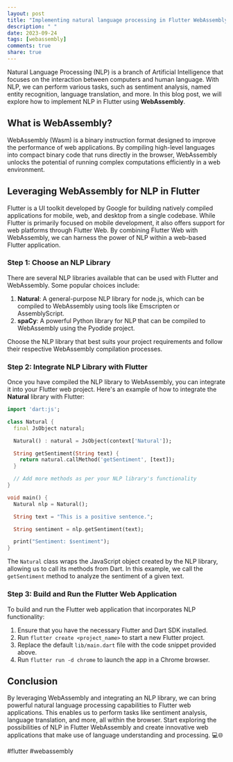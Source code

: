 ```yaml
---
layout: post
title: "Implementing natural language processing in Flutter WebAssembly"
description: " "
date: 2023-09-24
tags: [webassembly]
comments: true
share: true
---
```


Natural Language Processing (NLP) is a branch of Artificial Intelligence that focuses on the interaction between computers and human language. With NLP, we can perform various tasks, such as sentiment analysis, named entity recognition, language translation, and more. In this blog post, we will explore how to implement NLP in Flutter using **WebAssembly**.

## What is WebAssembly?

WebAssembly (Wasm) is a binary instruction format designed to improve the performance of web applications. By compiling high-level languages into compact binary code that runs directly in the browser, WebAssembly unlocks the potential of running complex computations efficiently in a web environment.

## Leveraging WebAssembly for NLP in Flutter

Flutter is a UI toolkit developed by Google for building natively compiled applications for mobile, web, and desktop from a single codebase. While Flutter is primarily focused on mobile development, it also offers support for web platforms through Flutter Web. By combining Flutter Web with WebAssembly, we can harness the power of NLP within a web-based Flutter application.

### Step 1: Choose an NLP Library

There are several NLP libraries available that can be used with Flutter and WebAssembly. Some popular choices include:

1. **Natural**: A general-purpose NLP library for node.js, which can be compiled to WebAssembly using tools like Emscripten or AssemblyScript.
2. **spaCy**: A powerful Python library for NLP that can be compiled to WebAssembly using the Pyodide project.

Choose the NLP library that best suits your project requirements and follow their respective WebAssembly compilation processes.

### Step 2: Integrate NLP Library with Flutter

Once you have compiled the NLP library to WebAssembly, you can integrate it into your Flutter web project. Here's an example of how to integrate the **Natural** library with Flutter:

```dart
import 'dart:js';

class Natural {
  final JsObject natural;

  Natural() : natural = JsObject(context['Natural']);

  String getSentiment(String text) {
    return natural.callMethod('getSentiment', [text]);
  }

  // Add more methods as per your NLP library's functionality
}

void main() {
  Natural nlp = Natural();

  String text = "This is a positive sentence.";

  String sentiment = nlp.getSentiment(text);

  print("Sentiment: $sentiment");
}
```

The `Natural` class wraps the JavaScript object created by the NLP library, allowing us to call its methods from Dart. In this example, we call the `getSentiment` method to analyze the sentiment of a given text.

### Step 3: Build and Run the Flutter Web Application

To build and run the Flutter web application that incorporates NLP functionality:

1. Ensure that you have the necessary Flutter and Dart SDK installed.
2. Run `flutter create <project_name>` to start a new Flutter project.
3. Replace the default `lib/main.dart` file with the code snippet provided above.
4. Run `flutter run -d chrome` to launch the app in a Chrome browser.

## Conclusion

By leveraging WebAssembly and integrating an NLP library, we can bring powerful natural language processing capabilities to Flutter web applications. This enables us to perform tasks like sentiment analysis, language translation, and more, all within the browser. Start exploring the possibilities of NLP in Flutter WebAssembly and create innovative web applications that make use of language understanding and processing. 💻🌐

#flutter #webassembly